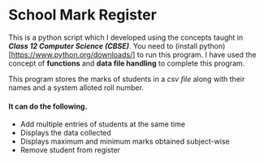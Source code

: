 # School Mark Register
This is a python script which I developed using the concepts taught in ***Class 12 Computer Science (CBSE)***.
You need to (install python)[https://www.python.org/downloads/] to run this program.
I have used the concept of **functions** and **data file handling** to complete this program.

This program stores the marks of students in a *csv file* along with their names and a system alloted roll number.
#### It can do the following.
- Add multiple entries of students at the same time
- Displays the data collected
- Displays maximum and minimum marks obtained subject-wise
- Remove student from register